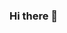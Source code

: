 ### Hi there 👋

<!--
**GokulArumugam/GokulArumugam** is a ✨ _special_ ✨ repository because its `README.md` (this file) appears on your GitHub profile.

Here are some ideas to get you started:

- 🔭 I’m currently working on finding truth with the help of data!
- 🌱 I’m currently learning Big data technologies on cloud  
- 👯 I’m looking to collaborate on end-to-end data streaming projects.
- 🤔 I’m looking for help to increase my curiocity...
- 💬 Ask me about any tech stuff and human psychology🐰
- 📫 How to reach me: @gokularumugam64@gmail.com Twitter - @gokularumugam05
- 😄 Pronouns: He/him
- ⚡ Fun fact: "YOLO, I live only in night!" 
-->
